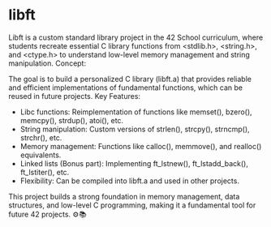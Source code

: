 # libft

Libft is a custom standard library project in the 42 School curriculum, where students recreate essential C library functions from <stdlib.h>, <string.h>, and <ctype.h> to understand low-level memory management and string manipulation.
Concept:

The goal is to build a personalized C library (libft.a) that provides reliable and efficient implementations of fundamental functions, which can be reused in future projects.
Key Features:

 - Libc functions: Reimplementation of functions like memset(), bzero(), memcpy(), strdup(), atoi(), etc.
 - String manipulation: Custom versions of strlen(), strcpy(), strncmp(), strchr(), etc.
 - Memory management: Functions like calloc(), memmove(), and realloc() equivalents.
 - Linked lists (Bonus part): Implementing ft_lstnew(), ft_lstadd_back(), ft_lstiter(), etc.
 - Flexibility: Can be compiled into libft.a and used in other projects.

This project builds a strong foundation in memory management, data structures, and low-level C programming, making it a fundamental tool for future 42 projects. ⚙️📚
